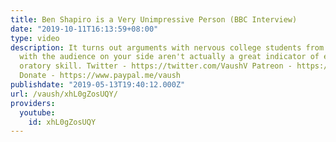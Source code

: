 ```yaml
---
title: Ben Shapiro is a Very Unimpressive Person (BBC Interview)
date: "2019-10-11T16:13:59+08:00"
type: video
description: It turns out arguments with nervous college students from atop a stage
  with the audience on your side aren't actually a great indicator of exceptional
  oratory skill. Twitter - https://twitter.com/VaushV Patreon - https://www.patreon.com/vaush
  Donate - https://www.paypal.me/vaush
publishdate: "2019-05-13T19:40:12.000Z"
url: /vaush/xhL0gZosUQY/
providers:
  youtube:
    id: xhL0gZosUQY
---
```

